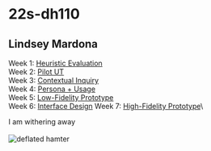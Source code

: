 # 22s-dh110
## Lindsey Mardona

Week 1: [Heuristic Evaluation](https://github.com/lindseymardona/22s-dh110/blob/main/week-01/heuristic-evaluation.md)\
Week 2: [Pilot UT](https://github.com/lindseymardona/22s-dh110/blob/main/week-02/usability-testing.md)\
Week 3: [Contextual Inquiry](https://github.com/lindseymardona/22s-dh110/blob/main/week-03/contextual-inquiry.md)\
Week 4: [Persona + Usage](https://github.com/lindseymardona/22s-dh110/blob/main/week-04/persona.md)\
Week 5: [Low-Fidelity Prototype](https://github.com/lindseymardona/22s-dh110/blob/main/week-05/lowfidelityprototype.md)\
Week 6: [Interface Design](https://github.com/lindseymardona/22s-dh110/blob/main/week-06/interfacedesign.md)
Week 7: [High-Fidelity Prototype](https://github.com/lindseymardona/22s-dh110/blob/main/week-07/highfidelityprototype.md)\

I am withering away\
\
![deflated hamter](https://pbs.twimg.com/media/FPE0MhxVEAEsNZk?format=png&name=900x900)
